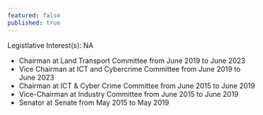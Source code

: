 ```yaml
---
featured: false
published: true
---
```

Legistlative Interest(s): NA

* Chairman at Land Transport Committee from June 2019 to June 2023
* Vice Chairman at ICT and Cybercrime Committee from June 2019 to June 2023
* Chairman at ICT & Cyber Crime Committee from June 2015 to June 2019
* Vice-Chairman at Industry Committee from June 2015 to June 2019
* Senator at Senate from May 2015 to May 2019
